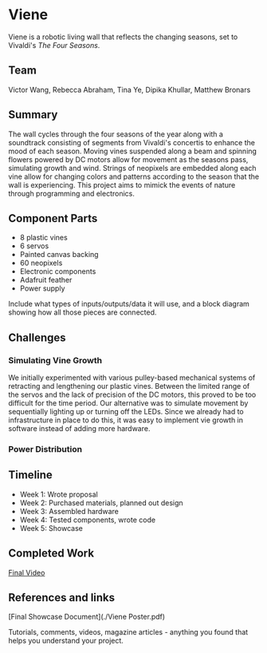 # Viene

Viene is a robotic living wall that reflects the changing seasons, set to Vivaldi's _The Four Seasons_.

## Team
Victor Wang, Rebecca Abraham, Tina Ye, Dipika Khullar, Matthew Bronars

## Summary

The wall cycles through the four seasons of the year along with a soundtrack consisting of segments from Vivaldi's concertis to enhance the mood of each season. Moving vines suspended along a beam and spinning flowers powered by DC motors allow for movement as the seasons pass, simulating growth and wind. Strings of neopixels are embedded along each vine allow for changing colors and patterns according to the season that the wall is experiencing. This project aims to mimick the events of nature through programming and electronics. 


## Component Parts

* 8 plastic vines
* 6 servos
* Painted canvas backing
* 60 neopixels
* Electronic components
* Adafruit feather
* Power supply


Include what types of inputs/outputs/data it will use, and a block diagram showing how all those pieces are connected.

## Challenges

### Simulating Vine Growth
We initially experimented with various pulley-based mechanical systems of retracting and lengthening our plastic vines. Between the limited range of the servos and the lack of precision of the DC motors, this proved to be too difficult for the time period. Our alternative was to simulate movement by sequentially lighting up or turning off the LEDs. Since we already had to infrastructure in place to do this, it was easy to implement vie growth in software instead of adding more hardware.

### Power Distribution

## Timeline

- Week 1: Wrote proposal
- Week 2: Purchased materials, planned out design
- Week 3: Assembled hardware
- Week 4: Tested components, wrote code
- Week 5: Showcase

## Completed Work

[Final Video](https://www.youtube.com/watch?v=HiZiRdkXOhQ)

## References and links
[Final Showcase Document](./Viene Poster.pdf)

Tutorials, comments, videos, magazine articles - anything you found that helps you understand your project.
